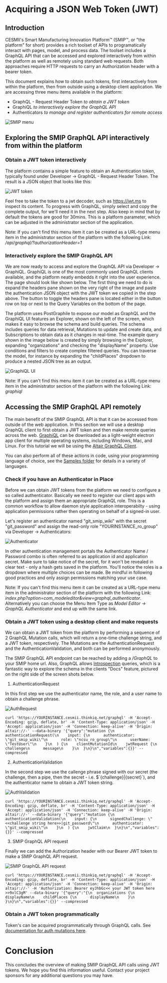 # Acquiring a JSON Web Token (JWT)

## Introduction

CESMII's Smart Manufacturing Innovation Platform™ (SMIP™, or "the platform" for short) provides a rich toolset of APIs to programatically interact with pages, model, and process data. The toolset includes a GraphQL API that can be accessed and explored interactively from within the platform as well as remotely using standard web requests. Both approaches require HTTP requests to carry an Authorization header with a bearer token. 

This document explains how to obtain such tokens, first interactively from within the platform, then from outside using a desktop client application. We are accessing three menu items available in the platform: 

- GraphQL - Request Header Token *to obtain a JWT token*
- GraphiQL *to interactively explore the GraphQL API*
- Authenticators *to manage and register authenticators for remote access*

![SMIP menu](images/dev_menu.png)

## Exploring the SMIP GraphQL API interactively from within the platform

### Obtain a JWT token interactively

The platform contains a simple feature to obtain an Authentication token, typically found under Developer -> GraphQL - Request Header Token. The result is a JSON object that looks like this:

![JWT token](images/jwt_token.png)

Feel free to take the token to a jwt decoder, such as https://jwt.ms to inspect its content. To progress with GraphQL, simply select and copy the complete output, for we'll need it in the next step. Also keep in mind that by default the tokens are good for 30mins. This is a platform parameter, which can be adjusted in the administrator section of the application.

Note: If you can't find this menu item it can be created as a URL-type menu item in the administrator section of the platform with the following Link: */api/graphql/?authorizationHeader=1*

### Interactively explore the SMIP GraphQL API

We are now ready to access and explore the GraphQL API via Developer -> GraphiQL. GraphiQL is one of the most commonly used GraphQL clients available, and the platform neatly embedds it right into the user experience. The page should look like shown below. The first thing we need to do is expand the headers pane shown on the very right of the image and paste the authentication JSON object with the JWT token we copied in the step above. The button to toggle the headers pane is located either in the button row on top or next to the Query Variables on the bottom of the page.

The platform uses PostGraphile to expose our model as GraphQL and the GraphiQL UI features an Explorer, shown on the left of the screen, which makes it easy to browse the schema and build queries. The schema includes queries for data retrieval, Mutations to update and create data, and Subscriptions to obtain data as it changes in real-time. The example query shown in the image below is created by simply browsing in the Explorer, expanding "organizations" and checking the "displayName" property. Use conditions and filters to create complex filtered queries. You can traverse the model, for instance by expanding the "childPlaces" dropdown to produce a nested JSON tree as an output.

![GraphiQL UI](images/graphiql.png)

Note: If you can't find this menu item it can be created as a URL-type menu item in the administrator section of the platform with the following Link: *graphiql*

## Accessing the SMIP GraphQL API remotely

The main benefit of the SMIP GraphQL API is that it can be accessed from outside of the web application. In this section we will use a desktop GraphQL client to first obtain a JWT token and then make remote queries across the web. [GraphiQL](https://www.electronjs.org/apps/graphiql) can be downloaded as a light-weight electron app client for multiple operating systems, including Windows, Mac, and Linux. For this tutorial we will be using the [Altair GraphQL Client](https://www.electronjs.org/apps/altair).

You can also perform all of these actions in code, using your programming language of choice, see the [Samples folder](https://github.com/cesmii/API/tree/main/Samples) for details in a variety of languages.

### Check if you have an Authenticator in Place

Before we can obtain JWT tokens from the platform we need to configure a so called authenticator. Basically we need to register our client apps with the platform and assign them an appropriate GraphQL role. This is a common workflow to allow daemon style application interoperabilty - using application permissions rather then operating on behalf of a signed-in user.

Let's register an authenticator named "git_smip_wiki" with the secret "git_password" and assign the read-only role "YOURINSTANCE_ro_group" via Developer -> Authenticators:

![Authenticator](images/authenticator.png)

In other authentication management portals the Authenticator Name / Password combo is often referred to as application id and application secret. Make sure to take notice of the secret, for it won't be revealed in clear text - only a hash gets saved in the platform. You'll notice the roles is a dropdown where multiple choices can be made. Be mindful in following good practices and only assign permissions matching your use case. 

Note: If you can't find this menu item it can be created as a URL-type menu item in the administrator section of the platform with the following Link: *index.php?option=com_modeleditor&view=graphql_authenticator*. Alternatively you can choose the Menu Item Type as *Model Editor -> GraphQL Authenticator* and end up with the same link.

### Obtain a JWT token using a desktop client and make requests

We can obtain a JWT token from the platform by performing a sequence of 2 GraphQL Mutation calls, which will return a one-time challenge string, and a JWT token, respectively. The Mutations are the AuthenticationRequest and the AuthenticationValidation, and both can be performed anonymously.

The SMIP GraphQL API endpoint can be reached by adding a */GraphQL* to your SMIP home url. Also, GraphQL allows [Introspection](https://graphql.org/learn/introspection/) queries, which is a fantastic way to explore the schema in the clients "Docs" feature, pictured on the right side of the screen shots below.

1) AuthenticationRequest

In this first step we use the authenticator name, the role, and a user name to obtain a challenge phrase.

![AuthRequest](images/authRequest.png)

~~~ cURL
curl 'https://YOURINSTANCE.cesmii.thinkiq.net/graphql' -H 'Accept-Encoding: gzip, deflate, br' -H 'Content-Type: application/json' -H 'Accept: application/json' -H 'Connection: keep-alive' -H 'Origin: altair://-' --data-binary '{"query":"mutation {\n  authenticationRequest(\n    input: {\n      authenticator: \"git_smip_wiki\"\n      role: \"ncsu_ro_group\"\n      userName: \"TestUser\"\n    }\n  ) {\n    clientMutationId\n    jwtRequest {\n      challenge\n      message\n    }\n  }\n}\n","variables":{}}' --compressed
~~~

2) AuthenticationValidation

In the second step we use the callenge phrase signed with our secret (the challenge, then a pipe, then the secret - i.e. $\`{challenge}|{secret}\`), and the authenticator name to obtain a JWT token string.

![AuthValidation](images/authValidation.png)

~~~ cURL
curl 'https://YOURINSTANCE.cesmii.thinkiq.net/graphql' -H 'Accept-Encoding: gzip, deflate, br' -H 'Content-Type: application/json' -H 'Accept: application/json' -H 'Connection: keep-alive' -H 'Origin: altair://-' --data-binary '{"query":"mutation {\n  authenticationValidation(\n    input: {\n      signedChallenge: \"<<challenge string here>>|git_password\"\n      authenticator: \"git_smip_wiki\"\n    }\n  ) {\n    jwtClaim\n  }\n}\n","variables":{}}' --compressed
~~~

3) SMIP GraphQL API request

Finally we can add the Authorization header with our Bearer JWT token to make a SMIP GraphQL API request.

![SMIP GraphQL API request](images/smip_graphql.png)

~~~ cURL
curl 'https://YOURINSTANCE.cesmii.thinkiq.net/graphql' -H 'Accept-Encoding: gzip, deflate, br' -H 'Content-Type: application/json' -H 'Accept: application/json' -H 'Connection: keep-alive' -H 'Origin: altair://-' -H 'Authorization: Bearer eyJhbGc<< your JWT token here >>9xlC3gM' --data-binary '{"query":"{\n  organizations {\n    displayName\n    childPlaces {\n      displayName\n    }\n  }\n}\n","variables":{}}' --compressed
~~~

### Obtain a JWT token programmatically

Token's can be acquired programmatically through GraphQL calls. See [documentation for auth mutations here](mutations.md#authentication).

# Conclusion

This concludes the overview of making SMIP GraphQL API calls using JWT tokens. We hope you find this information useful. Contact your project sponsors for any additional questions you may have.